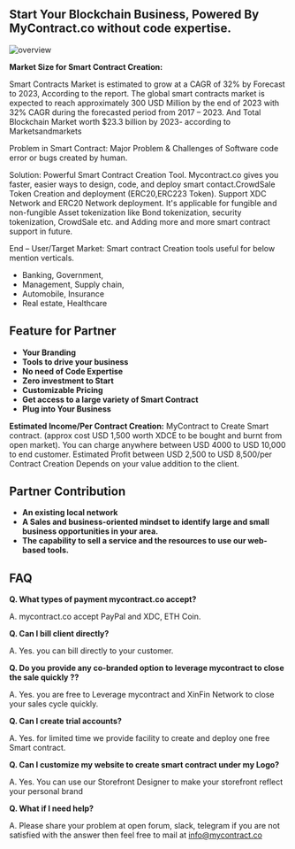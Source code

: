 ﻿## **Start Your Blockchain Business, Powered By MyContract.co without code expertise.** 

![overview](/assets/block.jpg)

**Market Size for Smart Contract Creation:**

Smart Contracts Market is estimated to grow at a CAGR of 32% by Forecast to 2023, According to the report. The global smart contracts market is expected to reach approximately 300 USD Million by the end of 2023 with 32% CAGR during the forecasted period from 2017 – 2023. And Total Blockchain Market worth $23.3 billion by 2023- according to Marketsandmarkets

Problem in Smart Contract: Major Problem & Challenges of Software code error or bugs created by human.

Solution: Powerful Smart Contract Creation Tool.
Mycontract.co  gives you faster, easier ways to design, code, and deploy smart contact.CrowdSale Token Creation and deployment (ERC20,ERC223 Token). Support XDC Network and ERC20 Network deployment. It's applicable for fungible and non-fungible  Asset tokenization like Bond tokenization, security tokenization, CrowdSale etc. and Adding more and more smart contract support in future. 

End – User/Target Market: Smart contract Creation tools useful for below mention verticals. 

* Banking, Government, 
* Management, Supply chain, 
* Automobile, Insurance
* Real estate, Healthcare

## **Feature for Partner**

* **Your Branding**
* **Tools to drive your business**
* **No need of Code Expertise**
* **Zero investment to Start**
* **Customizable Pricing**
* **Get access to a large variety of Smart Contract**
* **Plug into Your Business**


**Estimated Income/Per Contract Creation:** MyContract to Create Smart contract. (approx cost USD 1,500 worth XDCE to be bought and burnt from open market). You can charge anywhere between USD 4000 to USD 10,000 to end customer. Estimated Profit between USD 2,500 to USD 8,500/per Contract Creation Depends on your value addition to the client.


## **Partner Contribution**

* **An existing local network**
* **A Sales and business-oriented mindset to identify large and small business opportunities in your area.**
* **The capability to sell a service and the resources to use our web-based tools.**


## **FAQ**

**Q. What types of payment mycontract.co accept?**

A. mycontract.co accept PayPal and XDC, ETH Coin.

**Q. Can I bill client directly?**

A. Yes. you can bill directly to your customer. 

**Q. Do you provide any co-branded option to leverage mycontract to close the sale quickly ??**

A. Yes. you are free to Leverage mycontract and XinFin Network to close your sales cycle quickly. 


**Q. Can I create trial accounts?**

A. Yes. for limited time we provide facility to create and deploy one free Smart contract.


**Q. Can I customize my website to create smart contract under my Logo?**

A. Yes. You can use our Storefront Designer to make your storefront reflect your personal brand

**Q. What if I need help?**

A. Please share your problem at open forum, slack, telegram if you are not satisfied with the answer then feel free to mail at info@mycontract.co 
